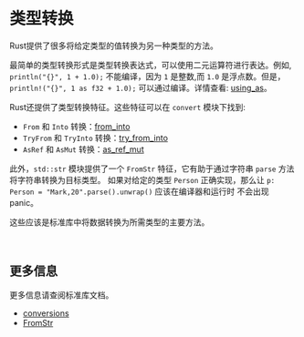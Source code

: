 # 类型转换

Rust提供了很多将给定类型的值转换为另一种类型的方法。

最简单的类型转换形式是类型转换表达式，可以使用二元运算符进行表达。例如, `println("{}", 1 + 1.0);` 不能编译，因为 `1` 是整数,而 `1.0` 是浮点数。但是，`println!("{}", 1 as f32 + 1.0);` 可以通过编译。详情查看: [using_as](https://github.com/xuesongbj/Rust-Notes/blob/main/Rust%E5%AD%A6%E4%B9%A0%E7%AC%94%E8%AE%B0_%E5%BA%93_2021/exercises/conversions/using_as.rs)。

Rust还提供了类型转换特征。这些特征可以在 `convert` 模块下找到:

* `From` 和 `Into` 转换：[from_into](https://github.com/xuesongbj/Rust-Notes/blob/main/Rust%E5%AD%A6%E4%B9%A0%E7%AC%94%E8%AE%B0_%E5%BA%93_2021/exercises/conversions/from_into.rs)
* `TryFrom` 和 `TryInto` 转换：[try_from_into](https://github.com/xuesongbj/Rust-Notes/blob/main/Rust%E5%AD%A6%E4%B9%A0%E7%AC%94%E8%AE%B0_%E5%BA%93_2021/exercises/conversions/try_from_into.rs)
* `AsRef` 和 `AsMut` 转换：[as_ref_mut](https://github.com/xuesongbj/Rust-Notes/blob/main/Rust%E5%AD%A6%E4%B9%A0%E7%AC%94%E8%AE%B0_%E5%BA%93_2021/exercises/conversions/as_ref_mut.rs)

此外，`std::str` 模块提供了一个 `FromStr` 特征，它有助于通过字符串 `parse` 方法将字符串转换为目标类型。 如果对给定的类型 `Person` 正确实现，那么让 `p: Person = "Mark,20".parse().unwrap()` 应该在编译器和运行时 不会出现panic。

这些应该是标准库中将数据转换为所需类型的主要方法。

&nbsp;

## 更多信息

更多信息请查阅标准库文档。

* [conversions](https://doc.rust-lang.org/std/convert/index.html)
* [FromStr](https://doc.rust-lang.org/std/str/trait.FromStr.html)